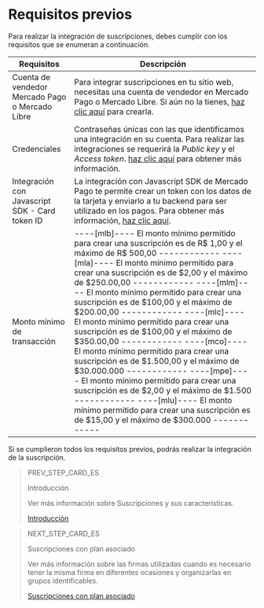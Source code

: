 # Requisitos previos

Para realizar la integración de suscripciones, debes cumplir con los requisitos que se enumeran a continuación.

| Requisitos | Descripción |
|---|---|
| Cuenta de vendedor Mercado Pago o Mercado Libre | Para integrar suscripciones en tu sitio web, necesitas una cuenta de vendedor en Mercado Pago o Mercado Libre. Si aún no la tienes, [haz clic aquí](https://www.mercadopago[FAKER][URL][DOMAIN]/hub/registration/landing) para crearla. |
| Credenciales | Contraseñas únicas con las que identificamos una integración en su cuenta. Para realizar las integraciones se requerirá la _Public key_ y el _Access token_. [haz clic aquí](https://www.mercadopago[FAKER][URL][DOMAIN]/developers/pt/guides/resources/credentials) para obtener más información. |
| Integración con Javascript SDK - Card token ID | La integración con Javascript SDK de Mercado Pago te permite crear un token con los datos de la tarjeta y enviarlo a tu backend para ser utilizado en los pagos. Para obtener más información, [haz clic aquí](https://www.mercadopago[FAKER][URL][DOMAIN]/developers/pt/guides/sdks). |
| Monto mínimo de transacción | ----[mlb]---- El monto mínimo permitido para crear una suscripción es de R$ 1,00 y el máximo de R$ 500,00 ------------ ----[mla]---- El monto mínimo permitido para crear una suscripción es de $2,00 y el máximo de $250.00,00 ------------ ----[mlm]---- El monto mínimo permitido para crear una suscripción es de $100,00 y el máximo de $200.00,00 ------------ ----[mlc]---- El monto mínimo permitido para crear una suscripción es de $100,00 y el máximo de $350.00,00 ------------ ----[mco]---- El monto mínimo permitido para crear una suscripción es de $1.500,00 y el máximo de $30.000.000 ------------ ----[mpe]---- El monto mínimo permitido para crear una suscripción es de $2,00 y el máximo de $1.500 ------------ ----[mlu]---- El monto mínimo permitido para crear una suscripción es de $15,00 y el máximo de $300.000 ------------ |
 
Si se cumplieron todos los requisitos previos, podrás realizar la integración de la suscripción.

> PREV_STEP_CARD_ES
>
> Introducción
>
> Ver más información sobre Suscripciones y sus características.
>
> [Introducción](https://www.mercadopago[FAKER][URL][DOMAIN]/developers/es/guides/subscriptions/introduction)

> NEXT_STEP_CARD_ES
>
> Suscripciones con plan asociado
>
> Ver más información sobre las firmas utilizadas cuando es necesario tener la misma firma en diferentes ocasiones y organizarlas en grupos identificables.
>
> [Suscripciones con plan asociado](https://www.mercadopago[FAKER][URL][DOMAIN]/developers/es/guides/subscriptions/subscriptions-associated-plan)
